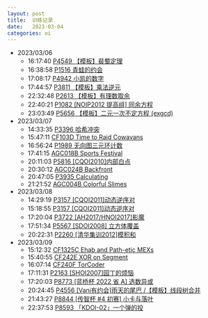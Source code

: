 ```yaml
---
layout: post
title:  训练记录
date:   2023-03-04
categories: oi
---
```


*   2023/03/06
    *   16:17:40    [P4549 【模板】裴蜀定理](https://www.luogu.com.cn/record/103857175)
    *   16:38:58    [P1516 青蛙的约会](https://www.luogu.com.cn/record/103859322)
    *   17:08:17    [P4942 小凯的数字](https://www.luogu.com.cn/record/103862439)
    *   17:44:57    [P3811 【模板】乘法逆元](https://www.luogu.com.cn/record/103866109)
    *   22:32:48    [P2613 【模板】有理数取余](https://www.luogu.com.cn/record/103905384)
    *   22:40:21    [P1082 [NOIP2012 提高组] 同余方程](https://www.luogu.com.cn/problem/P1082)
    *   23:03:49    [P5656 【模板】二元一次不定方程 (exgcd)](https://www.luogu.com.cn/record/103908137)
*   2023/03/07
    *   14:33:35    [P3396 哈希冲突](https://www.luogu.com.cn/record/103931512)
    *   15:47:11    [CF103D Time to Raid Cowavans](https://www.luogu.com.cn/record/103936806)
    *   16:56:24    [P1989 无向图三元环计数](https://www.luogu.com.cn/record/103944889)
    *   17:41:15    [AGC018B Sports Festival](https://www.luogu.com.cn/record/103951546)
    *   20:11:03    [P5816 [CQOI2010]内部白点](https://www.luogu.com.cn/record/103971985)
    *   20:30:12    [AGC024B Backfront](https://www.luogu.com.cn/record/103976133)
    *   20:47:05    [P3935 Calculating](https://www.luogu.com.cn/record/103979519)
    *   21:21:52    [AGC004B Colorful Slimes](https://www.luogu.com.cn/record/103986266)
*   2023/03/08
    *   14:29:19    [P3157 [CQOI2011]动态逆序对](https://www.luogu.com.cn/record/104023313)
    *   15:18:55    [P3157 [CQOI2011]动态逆序对](https://www.luogu.com.cn/record/104027109)
    *   17:20:04    [P3722 [AH2017/HNOI2017]影魔](https://www.luogu.com.cn/record/104043084)
    *   17:51:34    [P5567 [SDOI2008] 立方体覆盖](https://www.luogu.com.cn/record/104046815)
    *   20:22:31    [P2260 [清华集训2012]模积和](https://www.luogu.com.cn/record/104070024)
*   2023/03/09
    *   15:12:32    [CF1325C Ehab and Path-etic MEXs](https://www.luogu.com.cn/record/104126094)
    *   15:40:55    [CF242E XOR on Segment](https://www.luogu.com.cn/record/104128645)
    *   16:07:14    [CF240F TorCoder](https://www.luogu.com.cn/record/104131302)
    *   17:11:31    [P2163 [SHOI2007]园丁的烦恼](https://www.luogu.com.cn/record/104140371)
    *   17:20:03    [P8773 [蓝桥杯 2022 省 A] 选数异或](https://www.luogu.com.cn/record/104141496)
    *   20:24:45    [P4556 [Vani有约会]雨天的尾巴 /【模板】线段树合并](https://www.luogu.com.cn/record/104168072)
    *   21:43:27    [P8844 [传智杯 #4 初赛] 小卡与落叶](https://www.luogu.com.cn/record/104182157)
    *   22:37:53    [P8593 「KDOI-02」一个弹的投](https://www.luogu.com.cn/record/104188574)